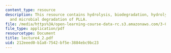 ```yaml
---
content_type: resource
description: This resource contains hydrolysis, biodegradation, hydrolysable polymers
  and microbial degradation of PLLA.
file: /media/https%3A/open-learning-course-data-rc.s3.amazonaws.com/3-051j-materials-for-biomedical-applications-spring-2006/212eeed0b1a87542bf5e3884ebc9bc23_lecture4_2.pdf
file_type: application/pdf
resourcetype: Document
title: lecture4_2.pdf
uid: 212eeed0-b1a8-7542-bf5e-3884ebc9bc23
---
```

